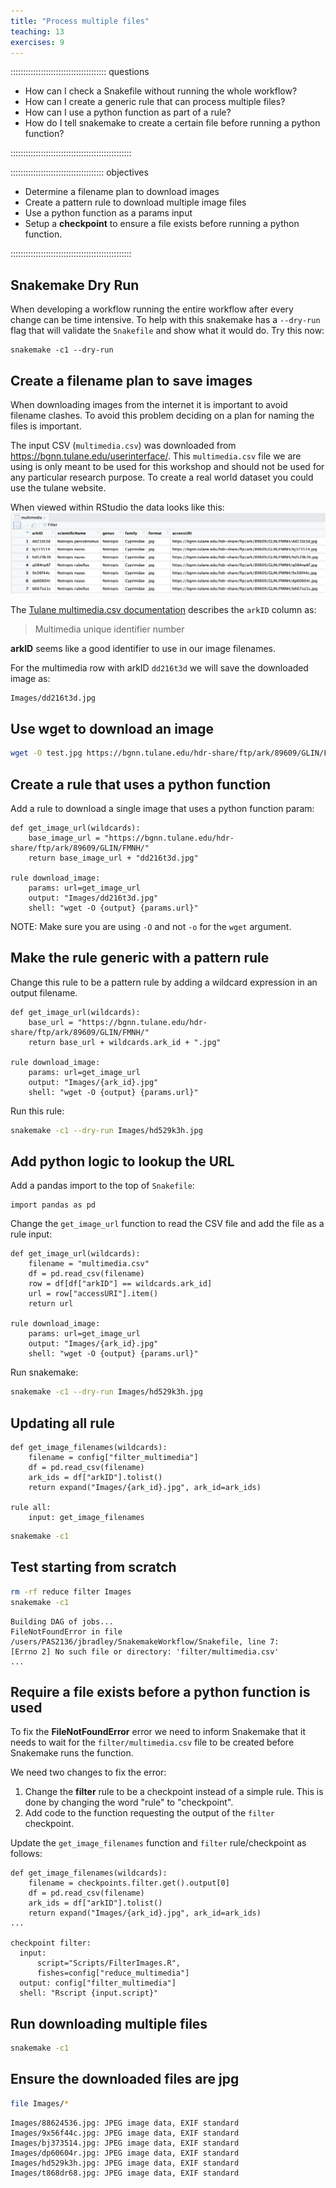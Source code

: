 ```yaml
---
title: "Process multiple files"
teaching: 13
exercises: 9
---
```


:::::::::::::::::::::::::::::::::::::: questions 

- How can I check a Snakefile without running the whole workflow?
- How can I create a generic rule that can process multiple files?
- How can I use a python function as part of a rule?
- How do I tell snakemake to create a certain file before running a python function? 

::::::::::::::::::::::::::::::::::::::::::::::::

::::::::::::::::::::::::::::::::::::: objectives

- Determine a filename plan to download images
- Create a pattern rule to download multiple image files
- Use a python function as a params input
- Setup a __checkpoint__ to ensure a file exists before running a python function.

::::::::::::::::::::::::::::::::::::::::::::::::

## Snakemake Dry Run
When developing a workflow running the entire workflow after every change can be time intensive.
To help with this snakemake has a `--dry-run` flag that will validate the `Snakefile` and show what it would do.
Try this now:
```
snakemake -c1 --dry-run
```

## Create a filename plan to save images
When downloading images from the internet it is important to avoid filename clashes.
To avoid this problem deciding on a plan for naming the files is important.

The input CSV (`multimedia.csv`) was downloaded from https://bgnn.tulane.edu/userinterface/.
This `multimedia.csv` file we are using is only meant to be used for this workshop and should not be used for any particular research purpose.
To create a real world dataset you could use the tulane website.

When viewed within RStudio the data looks like this:
![multimedia CSV screenshot](files/multimedia.png)

The [Tulane multimedia.csv documentation](https://bgnn.tulane.edu/) describes the `arkID` column as:

> Multimedia unique identifier number

__arkID__ seems like a good identifier to use in our image filenames.

For the multimedia row with arkID `dd216t3d` we will save the downloaded image as:
```
Images/dd216t3d.jpg
```

## Use wget to download an image
```bash
wget -O test.jpg https://bgnn.tulane.edu/hdr-share/ftp/ark/89609/GLIN/FMNH/dd216t3d.jpg
```

## Create a rule that uses a python function
Add a rule to download a single image that uses a python function param:
```
def get_image_url(wildcards):
    base_image_url = "https://bgnn.tulane.edu/hdr-share/ftp/ark/89609/GLIN/FMNH/"
    return base_image_url + "dd216t3d.jpg"

rule download_image:
    params: url=get_image_url    
    output: "Images/dd216t3d.jpg"
    shell: "wget -O {output} {params.url}"
```

NOTE: Make sure you are using `-O` and not `-o` for the `wget` argument.

## Make the rule generic with a pattern rule
Change this rule to be a pattern rule by adding a wildcard expression in an output filename.
```
def get_image_url(wildcards):
    base_url = "https://bgnn.tulane.edu/hdr-share/ftp/ark/89609/GLIN/FMNH/"
    return base_url + wildcards.ark_id + ".jpg"

rule download_image:
    params: url=get_image_url    
    output: "Images/{ark_id}.jpg"
    shell: "wget -O {output} {params.url}"
```

Run this rule:
```bash
snakemake -c1 --dry-run Images/hd529k3h.jpg
```

## Add python logic to lookup the URL
Add a pandas import to the top of `Snakefile`:
```
import pandas as pd
```

Change the `get_image_url` function to read the CSV file and add the file as a rule input:
```
def get_image_url(wildcards):
    filename = "multimedia.csv"
    df = pd.read_csv(filename)
    row = df[df["arkID"] == wildcards.ark_id]
    url = row["accessURI"].item()
    return url

rule download_image:
    params: url=get_image_url    
    output: "Images/{ark_id}.jpg"
    shell: "wget -O {output} {params.url}"
```

Run snakemake:
```bash
snakemake -c1 --dry-run Images/hd529k3h.jpg
```

## Updating all rule
```
def get_image_filenames(wildcards):
    filename = config["filter_multimedia"]
    df = pd.read_csv(filename)    
    ark_ids = df["arkID"].tolist()
    return expand("Images/{ark_id}.jpg", ark_id=ark_ids)

rule all:
    input: get_image_filenames
```

```bash
snakemake -c1
```

## Test starting from scratch
```bash
rm -rf reduce filter Images
snakemake -c1
```

```output
Building DAG of jobs...
FileNotFoundError in file /users/PAS2136/jbradley/SnakemakeWorkflow/Snakefile, line 7:
[Errno 2] No such file or directory: 'filter/multimedia.csv'
...
```

## Require a file exists before a python function is used
To fix the __FileNotFoundError__ error we need to inform Snakemake that it needs to wait for the
`filter/multimedia.csv` file to be created before Snakemake runs the function.

We need two changes to fix the error:

1. Change the __filter__ rule to be a checkpoint instead of a simple rule. This is done by changing the word "rule" to "checkpoint".
2. Add code to the function requesting the output of the
`filter` checkpoint.

Update the `get_image_filenames` function and `filter` rule/checkpoint as follows:
```
def get_image_filenames(wildcards):
    filename = checkpoints.filter.get().output[0]
    df = pd.read_csv(filename)    
    ark_ids = df["arkID"].tolist()
    return expand("Images/{ark_id}.jpg", ark_id=ark_ids)
...

checkpoint filter:
  input: 
      script="Scripts/FilterImages.R",
      fishes=config["reduce_multimedia"]
  output: config["filter_multimedia"]
  shell: "Rscript {input.script}"
```

## Run downloading multiple files
```bash
snakemake -c1
```

## Ensure the downloaded files are jpg
```bash
file Images/*
```
```output
Images/88624536.jpg: JPEG image data, EXIF standard
Images/9x56f44c.jpg: JPEG image data, EXIF standard
Images/bj373514.jpg: JPEG image data, EXIF standard
Images/dp60604r.jpg: JPEG image data, EXIF standard
Images/hd529k3h.jpg: JPEG image data, EXIF standard
Images/t868dr68.jpg: JPEG image data, EXIF standard
```
